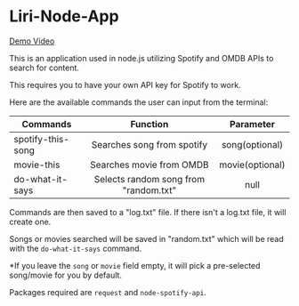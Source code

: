 # Liri-Node-App

[Demo Video](https://www.youtube.com/watch?v=GuqOw0KKHaM)

This is an application used in node.js utilizing Spotify and OMDB APIs to search for content.

This requires you to have your own API key for Spotify to work.

Here are the available commands the user can input from the terminal:

| Commands           | Function                              | Parameter      |
| ------------------ |:-------------------------------------:| :-------------:|
| spotify-this-song  | Searches song from spotify            | song(optional) |
| movie-this         | Searches movie from OMDB              | movie(optional)|
| do-what-it-says    | Selects random song from "random.txt" | null           |

Commands are then saved to a "log.txt" file. If there isn't a log.txt file, it will create one.

Songs or movies searched will be saved in "random.txt" which will be read with the `do-what-it-says` command.

*If you leave the `song` or `movie` field empty, it will pick a pre-selected song/movie for you by default.

Packages required are `request` and `node-spotify-api`.